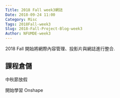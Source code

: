```yaml
---
Title: 2018 Fall week3網誌
Date: 2018-09-24 11:00
Category: Misc
Tags: 2018Fall-week3
Slug: 2018-Fall-Project-Blog-week3
Author: NFUMDE-week3
---
```


2018 Fall 開始將網際內容管理、投影片與網誌進行整合.

<!-- PELICAN_END_SUMMARY -->

課程倉儲
----

中秋節放假

開始學習 Onshape